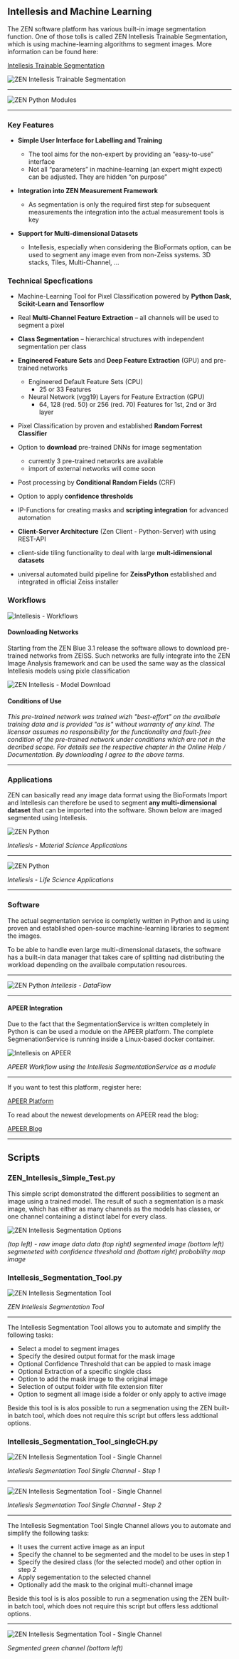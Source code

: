 ## Intellesis and Machine Learning

The ZEN software platform has various built-in image segmentation function. One of those tolls is called ZEN Intellesis Trainable Segmentation, which is using machine-learning algorithms to segment images. More information can be found here:


[Intellesis Trainable Segmentation](https://www.zeiss.com/microscopy/int/website/landingpages/zen-intellesis.html)

![ZEN Intellesis Trainable Segmentation](/Images/ZEN_Intellesis_Cover.png)

***

![ZEN Python Modules](../Images/ZEN_Python_Tools.png)

***

### Key Features

* **Simple User Interface for Labelling and Training**

    * The tool aims for the non-expert by providing an “easy-to-use” interface
    * Not all “parameters” in machine-learning (an expert might expect) can be adjusted. They are hidden “on purpose” 

* **Integration into ZEN Measurement Framework**

    * As segmentation is only the required first step for subsequent measurements the integration into the actual measurement tools is key

* **Support for Multi-dimensional Datasets**

    * Intellesis, especially when considering the BioFormats option, can be used to segment any image even from non-Zeiss systems. 3D stacks, Tiles, Multi-Channel, …


### Technical Specfications

* Machine-Learning Tool for Pixel Classification powered by **Python
Dask, Scikit-Learn and Tensorflow** 
* Real **Multi-Channel Feature Extraction** – all channels will be used to segment a pixel
* **Class Segmentation** – hierarchical structures with independent segmentation per class
* **Engineered Feature Sets** and **Deep Feature Extraction** (GPU) and pre-trained networks
    * Engineered Default Feature Sets (CPU)
        * 25 or 33 Features
    * Neural Network (vgg19) Layers for Feature Extraction (GPU)
        * 64, 128 (red. 50) or 256 (red. 70) Features for 1st, 2nd or 3rd layer

* Pixel Classification by proven and established **Random Forrest Classifier**
* Option to **download** pre-trained DNNs for image segmentation
  * currently 3 pre-trained networks are available
  * import of external networks will come soon
* Post processing by **Conditional Random Fields** (CRF)
* Option to apply **confidence thresholds**
* IP-Functions for creating masks and **scripting integration** for advanced automation
* **Client-Server Architecture** (Zen Client - Python-Server) with using REST-API
* client-side tiling functionality to deal with large **mult-idimensional datasets**
* universal automated build pipeline for **ZeissPython** established and integrated in official Zeiss installer


### Workflows

![Intellesis - Workflows](../Images/intellesis_workflows.png)

#### Downloading Networks

Starting from the ZEN Blue 3.1 release the software allows to download pre-trained networks from ZEISS. Such networks are fully integrate into the ZEN Image Analysis framework and can be used the same way as the classical Intellesis models using pixle classification

![ZEN Intellesis - Model Download](../Images/intellesis_model_download.png)

#### Conditions of Use

*This pre-trained network was trained wizh "best-effort" on the availbale training data and is provided "as is" without warranty of any kind. The licensor assumes no responsibility for the functionality and fault-free condition of the pre-trained network under conditions which are not in the decribed scope. For details see the respective chapter in the Online Help / Documentation. By downloading I agree to the above terms.*

***

### Applications

ZEN can basically read any image data format using the BioFormats Import and Intellesis can therefore be used to segment **any multi-dimensional dataset** that can be imported into the software. Shown below are imaged segmented using Intellesis.

![ZEN Python](../Images/intellesis_ms_apps.png)

*Intellesis - Material Science Applications*

***

![ZEN Python](../Images/intellesis_ls_apps.png)

*Intellesis - Life Science Applications*

***

### Software

The actual segmentation service is completly written in Python and is using proven and established open-source machine-learning libraries to segment the images.

To be able to handle even large multi-dimensional datasets, the software has a built-in data manager that takes care of splitting nad distributing the workload depending on the availbale computation resources.

***

![ZEN Python](../Images/intellesis_dataflow.png)
*Intellesis - DataFlow*

***

#### APEER Integration

Due to the fact that the SegmentationService is written completely in Python is can be used a module on the APEER platform. The complete SegmenationService is running inside a Linux-based docker container.

![Intellesis on APEER](../Images/intellesis_apeer.png)

*APEER Workflow using the Intellesis SegmentationService as a module*

***

If you want to test this platform, register here:

[APEER Platform](https://www.apeer.com/app/#/home)

To read about the newest developments on APEER read the blog:

[APEER Blog](https://www.apeer.com/app/#/home)

***

## Scripts

### ZEN_Intellesis_Simple_Test.py

This simple script demonstrated the different possibilities to segment an image using a trained model. The result of such a segmentation is a mask image, which has either as many channels as the models has classes, or one channel containing a distinct label for every class.

![ZEN Intellesis Segmentation Options](../Images/intellesis_segoptions.png)

*(top left) - raw image data data (top right) segmented image (bottom left) segmeneted with confidence threshold and (bottom right) probobility map image*

### Intellesis_Segmentation_Tool.py

![ZEN Intellesis Segmentation Tool](../Images/intellesis_batch.png)

*ZEN Intellesis Segmentation Tool*

***

The Intellesis Segmentation Tool allows you to automate and simplify the following tasks:

- Select a model to segment images
- Specify the desired output format for the mask image
- Optional Confidence Threshold that can be appied to mask image
- Optional Extraction of a specific singkle class
- Option to add the mask image to the original image
- Selection of output folder with file extension filter
- Option to segment all image iside a folder or only apply to active image

Beside this tool is is alos possible to run a segmenation using the ZEN built-in batch tool, which does not require this script but offers less addtional options.

### Intellesis_Segmentation_Tool_singleCH.py

![ZEN Intellesis Segmentation Tool - Single Channel](../Images/intellesis_batch_singleCH1.png)

*Intellesis Segmentation Tool Single Channel - Step 1*

***

![ZEN Intellesis Segmentation Tool - Single Channel](../Images/intellesis_batch_singleCH2.png)

*Intellesis Segmentation Tool Single Channel - Step 2*

***

The Intellesis Segmentation Tool Single Channel allows you to automate and simplify the following tasks:

- It uses the current active image as an input
- Specify the channel to be segmented and the model to be uses in step 1
- Specify the desired class (for the selected model) and other option in step 2
- Apply segementation to the selected channel
- Optionally add the mask to the original multi-channel image

Beside this tool is is alos possible to run a segmenation using the ZEN built-in batch tool, which does not require this script but offers less addtional options.

***

![ZEN Intellesis Segmentation Tool - Single Channel](../Images/intellesis_batch_singleCH_result.png)

*Segmented green channel (bottom left)*